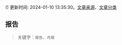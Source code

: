 :alarm_clock: 更新时间: 2024-01-10 13:35:30。[文章来源](/README.md)、[文章分类](/TAGS.md)

## 报告


> 关键字：`报告`、`月报`




